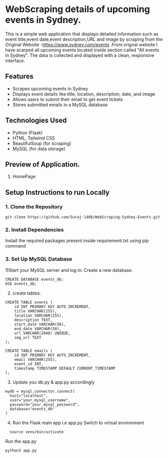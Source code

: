 # WebScraping details of upcoming events in Sydney.

This is a simple web application that displays detailed information such as event title,event date,event description,URL and image by scraping from the Original Website -https://www.sydney.com/events .From orignal website I have scarped all upcoming events located inside section called "All events in Sydney". The data is collected and displayed with a clean, responsive interface.

## Features

- Scrapes upcoming events in Sydney
- Displays event details like title, location, description, date, and image
- Allows users to submit their email to get event tickets
- Stores submitted emails in a MySQL database

## Technologies Used

- Python (Flask)
- HTML, Tailwind CSS
- BeautifulSoup (for scraping)
- MySQL (for data storage)


## Preview of Application.
1) HomePage
 

## Setup Instructions to run Locally
### 1. Clone the Repository
```
git clone https://github.com/Suraj-1408/WebScraping-Sydney-Events.git
```

### 2. Install Dependencies
Install the required packages present inside requirement.txt using pip command

### 3. Set Up MySQL Database

1)Start your MySQL server and log in:
Create a new database.

```
CREATE DATABASE events_db;
USE events_db;
```

2) create tables.
```
CREATE TABLE events (
    id INT PRIMARY KEY AUTO_INCREMENT,
    title VARCHAR(255),
    location VARCHAR(255),
    description TEXT,
    start_date VARCHAR(50),
    end_date VARCHAR(50),
    url VARCHAR(2048) UNIQUE,
    img_url TEXT
);
```

```
CREATE TABLE emails (
    id INT PRIMARY KEY AUTO_INCREMENT,
    email VARCHAR(255),
    event_id INT,
    timestamp TIMESTAMP DEFAULT CURRENT_TIMESTAMP
);
```

3) Update you db.py & app.py accordingly
  ```
mydb = mysql.connector.connect(
    host="localhost",
    user="your_mysql_username",
    password="your_mysql_password",
    database="events_db"
)
```

4) Run the Flask main app i.e app.py
Switch to virtual environment
  ```
    source venv/bin/activate 
  ```

Run the app.py
```
python3 app.py
```
